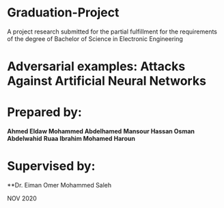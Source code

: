 # Graduation-Project

A project research submitted for the partial fulfillment for the requirements of the degree of Bachelor of Science in Electronic Engineering

# Adversarial examples: Attacks Against Artificial Neural Networks

# Prepared by: 
**Ahmed Eldaw Mohammed Abdelhamed**
**Mansour Hassan Osman Abdelwahid**
**Ruaa Ibrahim Mohamed Haroun**

# Supervised by: 

**Dr. Eiman Omer Mohammed Saleh

NOV 2020

